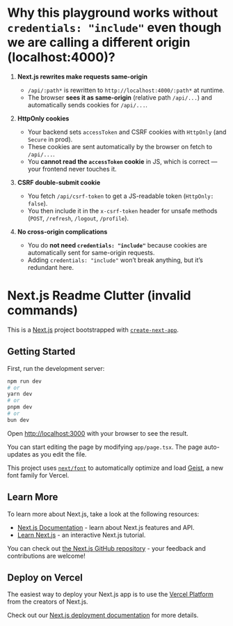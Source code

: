 # Why this playground works without `credentials: "include"` even though we are calling a different origin (localhost:4000)?

1. **Next.js rewrites make requests same-origin**

   * `/api/:path*` is rewritten to `http://localhost:4000/:path*` at runtime.
   * The browser **sees it as same-origin** (relative path `/api/...`) and automatically sends cookies for `/api/...`.

2. **HttpOnly cookies**

   * Your backend sets `accessToken` and CSRF cookies with `HttpOnly` (and `Secure` in prod).
   * These cookies are sent automatically by the browser on fetch to `/api/...`.
   * You **cannot read the `accessToken` cookie** in JS, which is correct — your frontend never touches it.

3. **CSRF double-submit cookie**

   * You fetch `/api/csrf-token` to get a JS-readable token (`HttpOnly: false`).
   * You then include it in the `x-csrf-token` header for unsafe methods (`POST`, `/refresh`, `/logout`, `/profile`).

4. **No cross-origin complications**

   * You do **not need `credentials: "include"`** because cookies are automatically sent for same-origin requests.
   * Adding `credentials: "include"` won’t break anything, but it’s redundant here.

# Next.js Readme Clutter (invalid commands)

This is a [Next.js](https://nextjs.org) project bootstrapped with [`create-next-app`](https://nextjs.org/docs/app/api-reference/cli/create-next-app).

## Getting Started

First, run the development server:

```bash
npm run dev
# or
yarn dev
# or
pnpm dev
# or
bun dev
```

Open [http://localhost:3000](http://localhost:3000) with your browser to see the result.

You can start editing the page by modifying `app/page.tsx`. The page auto-updates as you edit the file.

This project uses [`next/font`](https://nextjs.org/docs/app/building-your-application/optimizing/fonts) to automatically optimize and load [Geist](https://vercel.com/font), a new font family for Vercel.

## Learn More

To learn more about Next.js, take a look at the following resources:

- [Next.js Documentation](https://nextjs.org/docs) - learn about Next.js features and API.
- [Learn Next.js](https://nextjs.org/learn) - an interactive Next.js tutorial.

You can check out [the Next.js GitHub repository](https://github.com/vercel/next.js) - your feedback and contributions are welcome!

## Deploy on Vercel

The easiest way to deploy your Next.js app is to use the [Vercel Platform](https://vercel.com/new?utm_medium=default-template&filter=next.js&utm_source=create-next-app&utm_campaign=create-next-app-readme) from the creators of Next.js.

Check out our [Next.js deployment documentation](https://nextjs.org/docs/app/building-your-application/deploying) for more details.
